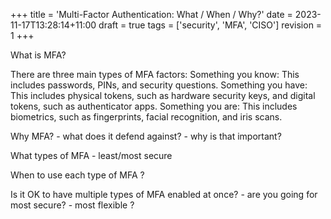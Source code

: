+++
title = 'Multi-Factor Authentication: What / When / Why?'
date = 2023-11-17T13:28:14+11:00
draft = true
tags = ['security', 'MFA', 'CISO']
revision = 1
+++

What is MFA?

There are three main types of MFA factors:
Something you know: This includes passwords, PINs, and security questions.
Something you have: This includes physical tokens, such as hardware security keys, and digital tokens, such as authenticator apps.
Something you are: This includes biometrics, such as fingerprints, facial recognition, and iris scans.

Why MFA?
	- what does it defend against?
	- why is that important?

What types of MFA
	- least/most secure


When to use each type of MFA ?


Is it OK to have multiple types of MFA enabled at once?
	- are you going for most secure?
	- most flexible ?

